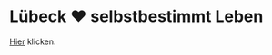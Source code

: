 # Lübeck ❤️ selbstbestimmt Leben

[Hier](https://github.com/luebeck-selbstbestimmt/webseite/wiki) klicken.
